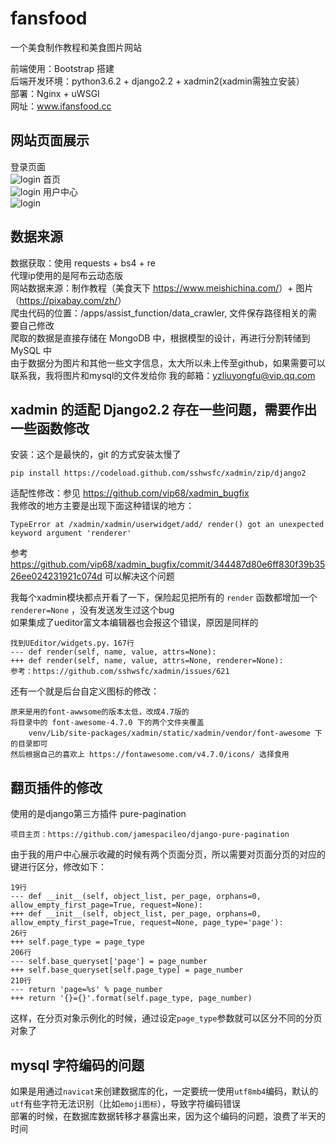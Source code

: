 # fansfood
一个美食制作教程和美食图片网站

前端使用：Bootstrap 搭建<br>
后端开发环境：python3.6.2 + django2.2 + xadmin2(xadmin需独立安装）<br>
部署：Nginx + uWSGI<br>
网址：www.ifansfood.cc<br>

## 网站页面展示
登录页面<br>
![login](https://www.ifansfood.cc/media/temp/login.png)
首页<br>
![login](https://www.ifansfood.cc/media/temp/homepage.png)
用户中心<br>
![login](https://www.ifansfood.cc/media/temp/user_center.png)

## 数据来源
数据获取：使用 requests + bs4 + re<br>
代理ip使用的是阿布云动态版<br>
网站数据来源：制作教程（美食天下 <https://www.meishichina.com/>）+ 图片（<https://pixabay.com/zh/>）<br>
爬虫代码的位置：/apps/assist_function/data_crawler, 文件保存路径相关的需要自己修改<br>
爬取的数据是直接存储在 MongoDB 中，根据模型的设计，再进行分割转储到 MySQL 中<br>
由于数据分为图片和其他一些文字信息，太大所以未上传至github，如果需要可以联系我，我将图片和mysql的文件发给你
我的邮箱：yzliuyongfu@vip.qq.com

## xadmin 的适配 Django2.2 存在一些问题，需要作出一些函数修改
安装：这个是最快的，git 的方式安装太慢了<br>
    
    pip install https://codeload.github.com/sshwsfc/xadmin/zip/django2
    
适配性修改：参见 https://github.com/vip68/xadmin_bugfix  
我修改的地方主要是出现下面这种错误的地方：
    
    TypeError at /xadmin/xadmin/userwidget/add/ render() got an unexpected keyword argument 'renderer'  
    
参考 https://github.com/vip68/xadmin_bugfix/commit/344487d80e6ff830f39b3526ee024231921c074d 可以解决这个问题  

我每个xadmin模块都点开看了一下，保险起见把所有的 `render` 函数都增加一个`renderer=None` ，没有发送发生过这个bug<br>
如果集成了ueditor富文本编辑器也会报这个错误，原因是同样的
    
    找到UEditor/widgets.py，167行
    --- def render(self, name, value, attrs=None):
    +++ def render(self, name, value, attrs=None, renderer=None):
    参考：https://github.com/sshwsfc/xadmin/issues/621
    
还有一个就是后台自定义图标的修改：
    
    原来是用的font-awwsome的版本太低，改成4.7版的
    将目录中的 font-awesome-4.7.0 下的两个文件夹覆盖 
        venv/Lib/site-packages/xadmin/static/xadmin/vendor/font-awesome 下的目录即可
    然后根据自己的喜欢上 https://fontawesome.com/v4.7.0/icons/ 选择食用
    
## 翻页插件的修改
使用的是django第三方插件 pure-pagination
    
    项目主页：https://github.com/jamespacileo/django-pure-pagination
    
由于我的用户中心展示收藏的时候有两个页面分页，所以需要对页面分页的对应的键进行区分，修改如下：
    
    19行 
    --- def __init__(self, object_list, per_page, orphans=0, allow_empty_first_page=True, request=None):
    +++ def __init__(self, object_list, per_page, orphans=0, allow_empty_first_page=True, request=None, page_type='page'):
    26行
    +++ self.page_type = page_type
    206行 
    --- self.base_queryset['page'] = page_number
    +++ self.base_queryset[self.page_type] = page_number
    210行
    --- return 'page=%s' % page_number
    +++ return '{}={}'.format(self.page_type, page_number)
    
这样，在分页对象示例化的时候，通过设定`page_type`参数就可以区分不同的分页对象了

## mysql 字符编码的问题
如果是用通过`navicat`来创建数据库的化，一定要统一使用`utf8mb4`编码，默认的`utf`有些字符无法识别（比如`emoji图标`），导致字符编码错误<br>
部署的时候，在数据库数据转移才暴露出来，因为这个编码的问题，浪费了半天的时间
    
    
    
